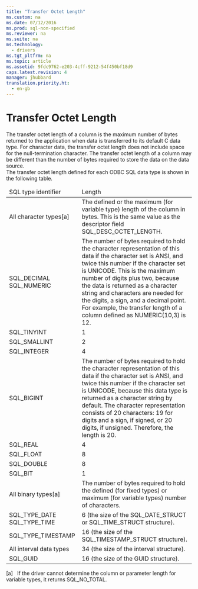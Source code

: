 ```yaml
---
title: "Transfer Octet Length"
ms.custom: na
ms.date: 07/12/2016
ms.prod: sql-non-specified
ms.reviewer: na
ms.suite: na
ms.technology: 
  - drivers
ms.tgt_pltfrm: na
ms.topic: article
ms.assetid: 9fdc9762-e203-4cff-9212-54f450bf18d9
caps.latest.revision: 4
manager: jhubbard
translation.priority.ht: 
  - en-gb
---
```

# Transfer Octet Length
<?xml version="1.0" encoding="utf-8"?>
<developerReferenceWithoutSyntaxDocument xmlns="http://ddue.schemas.microsoft.com/authoring/2003/5" xmlns:xlink="http://www.w3.org/1999/xlink" xmlns:xsi="http://www.w3.org/2001/XMLSchema-instance" xsi:schemaLocation="http://ddue.schemas.microsoft.com/authoring/2003/5 http://dduestorage.blob.core.windows.net/ddueschema/developer.xsd">
  <introduction>
    <para>The transfer octet length of a column is the maximum number of bytes returned to the application when data is transferred to its default C data type. For character data, the transfer octet length does not include space for the null-termination character. The transfer octet length of a column may be different than the number of bytes required to store the data on the data source.</para>
  </introduction>
  <section>
    <content>
      <para>The transfer octet length defined for each ODBC SQL data type is shown in the following table.</para>
      <table xmlns:caps="http://schemas.microsoft.com/build/caps/2013/11">
        <thead>
          <tr>
            <TD>
              <para>SQL type identifier</para>
            </TD>
            <TD>
              <para>Length</para>
            </TD>
          </tr>
        </thead>
        <tbody>
          <tr>
            <TD>
              <para>All character types[a]</para>
            </TD>
            <TD>
              <para>The defined or the maximum (for variable type) length of the column in bytes. This is the same value as the descriptor field SQL_DESC_OCTET_LENGTH.</para>
            </TD>
          </tr>
          <tr>
            <TD>
              <para>SQL_DECIMAL
SQL_NUMERIC</para>
            </TD>
            <TD>
              <para>The number of bytes required to hold the character representation of this data if the character set is ANSI, and twice this number if the character set is UNICODE. This is the maximum number of digits plus two, because the data is returned as a character string and characters are needed for the digits, a sign, and a decimal point. For example, the transfer length of a column defined as NUMERIC(10,3) is 12.</para>
            </TD>
          </tr>
          <tr>
            <TD>
              <para>SQL_TINYINT</para>
            </TD>
            <TD>
              <para>1</para>
            </TD>
          </tr>
          <tr>
            <TD>
              <para>SQL_SMALLINT</para>
            </TD>
            <TD>
              <para>2</para>
            </TD>
          </tr>
          <tr>
            <TD>
              <para>SQL_INTEGER</para>
            </TD>
            <TD>
              <para>4</para>
            </TD>
          </tr>
          <tr>
            <TD>
              <para>SQL_BIGINT</para>
            </TD>
            <TD>
              <para>The number of bytes required to hold the character representation of this data if the character set is ANSI, and twice this number if the character set is UNICODE, because this data type is returned as a character string by default. The character representation consists of 20 characters: 19 for digits and a sign, if signed, or 20 digits, if unsigned. Therefore, the length is 20.</para>
            </TD>
          </tr>
          <tr>
            <TD>
              <para>SQL_REAL</para>
            </TD>
            <TD>
              <para>4</para>
            </TD>
          </tr>
          <tr>
            <TD>
              <para>SQL_FLOAT</para>
            </TD>
            <TD>
              <para>8</para>
            </TD>
          </tr>
          <tr>
            <TD>
              <para>SQL_DOUBLE</para>
            </TD>
            <TD>
              <para>8</para>
            </TD>
          </tr>
          <tr>
            <TD>
              <para>SQL_BIT</para>
            </TD>
            <TD>
              <para>1</para>
            </TD>
          </tr>
          <tr>
            <TD>
              <para>All binary types[a]</para>
            </TD>
            <TD>
              <para>The number of bytes required to hold the defined (for fixed types) or maximum (for variable types) number of characters.</para>
            </TD>
          </tr>
          <tr>
            <TD>
              <para>SQL_TYPE_DATE
SQL_TYPE_TIME</para>
            </TD>
            <TD>
              <para>6 (the size of the SQL_DATE_STRUCT or SQL_TIME_STRUCT structure).</para>
            </TD>
          </tr>
          <tr>
            <TD>
              <para>SQL_TYPE_TIMESTAMP</para>
            </TD>
            <TD>
              <para>16 (the size of the SQL_TIMESTAMP_STRUCT structure).</para>
            </TD>
          </tr>
          <tr>
            <TD>
              <para>All interval data types</para>
            </TD>
            <TD>
              <para>34 (the size of the interval structure).</para>
            </TD>
          </tr>
          <tr>
            <TD>
              <para>SQL_GUID</para>
            </TD>
            <TD>
              <para>16 (the size of the GUID structure).</para>
            </TD>
          </tr>
        </tbody>
      </table>
      <para>[a]   If the driver cannot determine the column or parameter length for variable types, it returns SQL_NO_TOTAL.</para>
    </content>
  </section>
  <relatedTopics />
</developerReferenceWithoutSyntaxDocument>